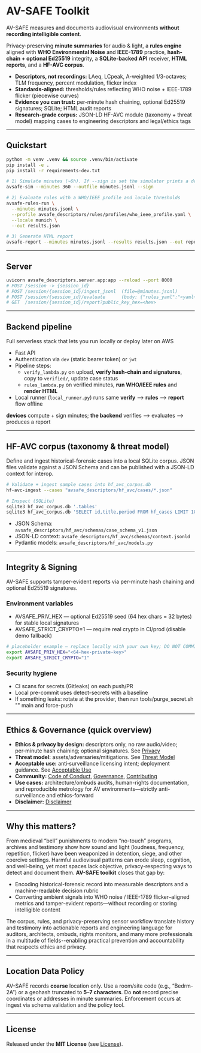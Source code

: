 # AV-SAFE Toolkit

AV-SAFE measures and documents audiovisual environments **without recording intelligible content**.

Privacy-preserving **minute summaries** for audio & light, a **rules engine** aligned with **WHO Environmental Noise** and **IEEE-1789** practice, **hash-chain + optional Ed25519** integrity, a **SQLite-backed API** receiver, **HTML reports**, and a **HF-AVC corpus**.

- **Descriptors, not recordings:** LAeq, LCpeak, A-weighted 1/3-octaves; TLM frequency, percent modulation, flicker index  
- **Standards-aligned:** thresholds/rules reflecting WHO noise + IEEE-1789 flicker (piecewise curves)  
- **Evidence you can trust:** per-minute hash chaining, optional Ed25519 signatures; SQLite; HTML audit reports  
- **Research-grade corpus:** JSON-LD HF-AVC module (taxonomy + threat model) mapping cases to engineering descriptors and legal/ethics tags

---

## Quickstart

```bash
python -m venv .venv && source .venv/bin/activate
pip install -e .
pip install -r requirements-dev.txt

# 1) Simulate minutes (~6h). If --sign is set the simulator prints a demo key; DO NOT COMMIT IT.
avsafe-sim --minutes 360 --outfile minutes.jsonl --sign

# 2) Evaluate rules with a WHO/IEEE profile and locale thresholds
avsafe-rules-run \
  --minutes minutes.jsonl \
  --profile avsafe_descriptors/rules/profiles/who_ieee_profile.yaml \
  --locale munich \
  --out results.json

# 3) Generate HTML report
avsafe-report --minutes minutes.jsonl --results results.json --out report.html

```

---

## Server
```bash
uvicorn avsafe_descriptors.server.app:app --reload --port 8000
# POST /session -> {session_id}
# POST /session/{session_id}/ingest_jsonl  (file=@minutes.jsonl)
# POST /session/{session_id}/evaluate      (body: {"rules_yaml":"<yaml>", "locale":"munich"})
# GET  /session/{session_id}/report?public_key_hex=<hex>
```

---

## Backend pipeline
Full serverless stack that lets you run locally or deploy later on AWS
- Fast API
- Authentication via `dev` (static bearer token) or `jwt`
- Pipeline steps:
  - `verify_lambda.py` on upload, **verify hash-chain and signatures**, copy to `verified/`, update case status
  - `rules_lambda.py` on verified minutes, **run WHO/IEEE rules** and **render HTML**
- Local runner (`local_runner.py`) runs same **verify** --> **rules** --> **report** flow offline
 
**devices** compute + sign minutes; **the backend** verifies --> evaluates --> produces a report

---

## HF-AVC corpus (taxonomy & threat model)
Define and ingest historical-forensic cases into a local SQLite corpus. JSON files validate against a JSON Schema and can be published with a JSON-LD context for interop.
```bash
# Validate + ingest sample cases into hf_avc_corpus.db
hf-avc-ingest --cases "avsafe_descriptors/hf_avc/cases/*.json"

# Inspect (SQLite)
sqlite3 hf_avc_corpus.db '.tables'
sqlite3 hf_avc_corpus.db 'SELECT id,title,period FROM hf_cases LIMIT 10;'
```
- JSON Schema: `avsafe_descriptors/hf_avc/schemas/case_schema_v1.json`
- JSON-LD context: `avsafe_descriptors/hf_avc/schemas/context.jsonld`
- Pydantic models: `avsafe_descriptors/hf_avc/models.py`

---

## Integrity & Signing
AV-SAFE supports tamper-evident reports via per-minute hash chaining and optional Ed25519 signatures.

### Environment variables
  - AVSAFE_PRIV_HEX — optional Ed25519 seed (64 hex chars = 32 bytes) for stable local signatures
  - AVSAFE_STRICT_CRYPTO=1 — require real crypto in CI/prod (disable demo fallback)

```bash
# placeholder example — replace locally with your own key; DO NOT COMMIT REAL KEYS
export AVSAFE_PRIV_HEX="<64-hex-private-key>"
export AVSAFE_STRICT_CRYPTO="1"
```

### Security hygiene
  - CI scans for secrets (Gitleaks) on each push/PR
  - Local pre-commit uses detect-secrets with a baseline
  - If something leaks: rotate at the provider, then run tools/purge_secret.sh "<pattern>" main and force-push

---

## Ethics & Governance (quick overview)

- **Ethics & privacy by design:** descriptors only, no raw audio/video; per‑minute hash chaining; optional signatures. See [Privacy](PRIVACY.md)
- **Threat model:** assets/adversaries/mitigations. See [Threat Model](THREAT_MODEL.md)
- **Acceptable use:** anti‑surveillance licensing intent; deployment guidance. See [Acceptable Use](ACCEPTABLE_USE.md)
- **Community:** [Code of Conduct](CODE_OF_CONDUCT.md), [Governance](GOVERNANCE.md), [Contributing](CONTRIBUTING.md)
- **Use cases:** architecture/ombuds audits, human-rights documentation, and reproducible metrology for AV environments—strictly anti-surveillance and ethics-forward
- **Disclaimer:** [Disclaimer](DISCLAIMER.md)

---

## Why this matters?

From medieval “bell” punishments to modern “no-touch” programs, archives and testimony show how sound and light (loudness, frequency, repetition, flicker) have been weaponized in detention, siege, and other coercive settings. Harmful audiovisual patterns can erode sleep, cognition, and well-being, yet most spaces lack objective, privacy-respecting ways to detect and document them. **AV-SAFE toolkit** closes that gap by:

* Encoding historical-forensic record into measurable descriptors and a machine-readable decision rubric
* Converting ambient signals into WHO noise / IEEE-1789 flicker–aligned metrics and tamper-evident reports—without recording or storing intelligible content

The corpus, rules, and privacy-preserving sensor workflow translate history and testimony into actionable reports and engineering language for auditors, architects, ombuds, rights monitors, and many more professionals in a multitude of fields--enabling practical prevention and accountability that respects ethics and privacy.

---

## Location Data Policy
AV-SAFE records **coarse** location only. Use a room/site code (e.g., “Bedrm-2A”) or a geohash truncated to **5–7 characters**. Do **not** record precise coordinates or addresses in minute summaries. Enforcement occurs at ingest via schema validation and the policy tool.

---

## License
Released under the **MIT License** (see [License](LICENSE)).
